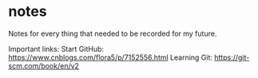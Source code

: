 # notes
Notes for every thing that needed to be recorded for my future.

Important links:
Start GitHub: https://www.cnblogs.com/flora5/p/7152556.html
Learning Git: https://git-scm.com/book/en/v2
